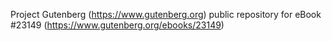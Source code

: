Project Gutenberg (https://www.gutenberg.org) public repository for eBook #23149 (https://www.gutenberg.org/ebooks/23149)
